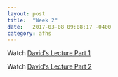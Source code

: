```yaml
---
layout: post
title:  "Week 2"
date:   2017-03-08 09:08:17 -0400
category: afhs
---
```

Watch [David's Lecture Part 1](https://www.youtube.com/embed/B5oR3KmcCng?start=482&end=866)

Watch [David's Lecture Part 2](https://www.youtube.com/embed/ecWNflDzFfA?start=1037&end=1929)


